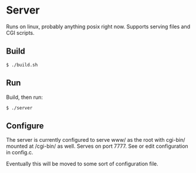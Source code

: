 # Server

Runs on linux, probably anything posix right now.  Supports serving files and
CGI scripts.

## Build

    $ ./build.sh

## Run

Build, then run:

    $ ./server

## Configure

The server is currently configured to serve www/ as the root with cgi-bin/
mounted at /cgi-bin/ as well.  Serves on port 7777.  See or edit configuration
in config.c.

Eventually this will be moved to some sort of configuration file.

